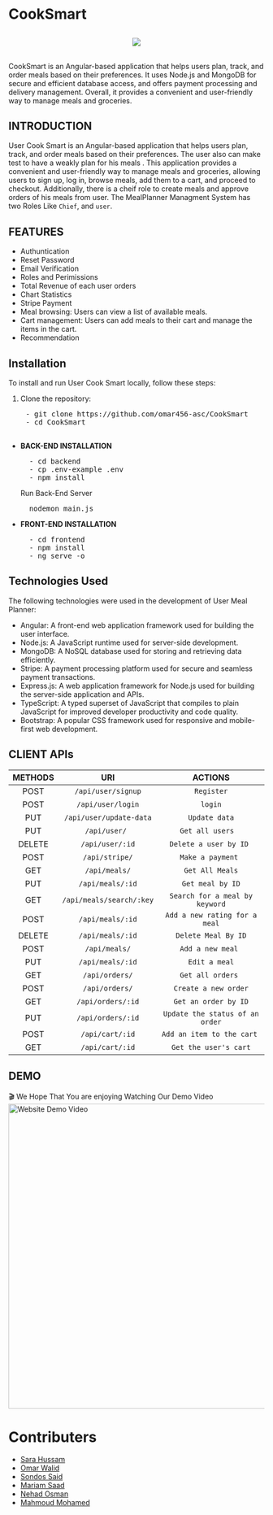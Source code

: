 # CookSmart

<p align="center" style="margin-top:6%;margin-bottom:6%;">
  <img  src="https://media.giphy.com/media/jCOuICpkZRPyg/giphy.gif" />
</p>

CookSmart is an Angular-based application that helps users plan, track, and order meals based on their preferences. It uses Node.js and MongoDB for secure and efficient database access, and offers payment processing and delivery management. Overall, it provides a convenient and user-friendly way to manage meals and groceries.

## INTRODUCTION
User Cook Smart is an Angular-based application that helps users plan, track, and order meals based on their preferences. The user also can make test to have a weakly plan for his meals . This application provides a convenient and user-friendly way to manage meals and groceries, allowing users to sign up, log in, browse meals, add them to a cart, and proceed to checkout. Additionally, there is a cheif role to create meals and approve orders of his meals from user.
The MealPlanner Managment System has two Roles Like `Chief`, and `user`.</br>

## FEATURES
- Authuntication 
- Reset Password
- Email Verification
- Roles and Perimissions
- Total Revenue of each user orders
- Chart Statistics
- Stripe Payment
- Meal browsing: Users can view a list of available meals.
- Cart management: Users can add meals to their cart and manage the items in the cart.
- Recommendation 

## Installation

To install and run User Cook Smart locally, follow these steps:

1. Clone the repository:
  <pre>
    - git clone https://github.com/omar456-asc/CookSmart
    - cd CookSmart
  </pre>
- **BACK-END INSTALLATION**
  <pre>
    - cd backend
    - cp .env-example .env
    - npm install
  </pre>
  Run Back-End Server
  <pre>
    nodemon main.js
  </pre>
- **FRONT-END INSTALLATION**
  <pre>
    - cd frontend
    - npm install
    - ng serve -o
  </pre>
## Technologies Used

The following technologies were used in the development of User Meal Planner:

- Angular: A front-end web application framework used for building the user interface.
- Node.js: A JavaScript runtime used for server-side development.
- MongoDB: A NoSQL database used for storing and retrieving data efficiently.
- Stripe: A payment processing platform used for secure and seamless payment transactions.
- Express.js: A web application framework for Node.js used for building the server-side application and APIs.
- TypeScript: A typed superset of JavaScript that compiles to plain JavaScript for improved developer productivity and code quality.
- Bootstrap: A popular CSS framework used for responsive and mobile-first web development.

## CLIENT APIs
<div align="center" style="width:100%">
    
|  METHODS      |         URI              | ACTIONS | 
| :---:         |         :---:            | :---: |   
| POST          | `/api/user/signup`          | `Register` | 
| POST           | `/api/user/login`            | `login` | 
| PUT           | `/api/user/update-data` | `Update data` | 
| PUT           | `/api/user/ `       | `Get all users  ` | 
| DELETE          | `/api/user/:id`           | `Delete a user by ID ` | 
| POST           | `/api/stripe/`           | `Make a payment ` | 
| GET           | `/api/meals/`      | `Get All Meals` | 
| PUT           | `/api/meals/:id`      | `Get meal by ID` | 
| GET        | `/api/meals/search/:key`      | `Search for a meal by keyword` | 
| POST          | `/api/meals/:id`            | `Add a new rating for a meal` | 
| DELETE           | `/api/meals/:id`       | `Delete Meal By ID` | 
| POST           | `/api/meals/`       | `Add a new meal ` | 
| PUT           | `/api/meals/:id`       | `Edit a meal` |   
| GET           | `/api/orders/`       | `Get all orders ` | 
| POST           | `/api/orders/`       | `Create a new order` | 
| GET           | `/api/orders/:id`       | `Get an order by ID` | 
| PUT           | `/api/orders/:id`       | `Update the status of an order` | 
| POST           | `/api/cart/:id`       | `Add an item to the cart ` |
| GET           | `/api/cart/:id`       | `Get the user's cart` |


</div> 

## DEMO
🎬
We Hope That You are enjoying Watching Our Demo Video 
<a href="https://www.youtube.com/watch?v=DpTJHoPlUJQ">
  <img src="https://github.com/omar456-asc/CookSmart/assets/58919609/88b4155c-2bcd-4e71-8a74-c8d3ad34638d" alt="Website Demo Video" width="600"/>
</a>

# Contributers

- [Sara Hussam](https://github.com/Sarahussam77)
- [Omar Walid](https://github.com/omar456-asc)
- [Sondos Said](https://github.com/Sondos11)
- [Mariam Saad](https://github.com/MariamSMoustafa)
- [Nehad Osman](https://github.com/nehadosman)
- [Mahmoud Mohamed](https://github.com/Mahmoud1499) 
